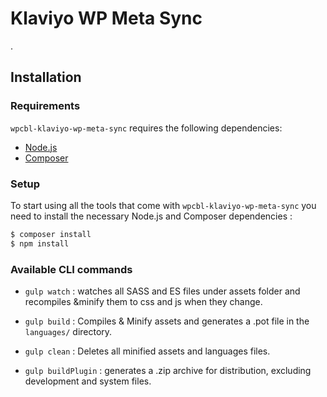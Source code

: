 # Klaviyo WP Meta Sync

.


Installation
---------------

### Requirements

`wpcbl-klaviyo-wp-meta-sync` requires the following dependencies:

- [Node.js](https://nodejs.org/)
- [Composer](https://getcomposer.org/)

### Setup

To start using all the tools that come with `wpcbl-klaviyo-wp-meta-sync`  you need to install the necessary Node.js and Composer dependencies :

```sh
$ composer install
$ npm install
```

### Available CLI commands
- `gulp watch` : watches all SASS and ES files under assets folder and recompiles &minify them to css and js when they change.

- `gulp build` : Compiles & Minify assets and generates a .pot file in the `languages/` directory.

- `gulp clean` : Deletes all minified assets and languages files.

- `gulp buildPlugin` : generates a .zip archive for distribution, excluding development and system files.
